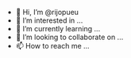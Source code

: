 - 👋 Hi, I’m @rijopueu
- 👀 I’m interested in ...
- 🌱 I’m currently learning ...
- 💞️ I’m looking to collaborate on ...
- 📫 How to reach me ...

<!---
rijopueu/rijopueu is a ✨ special ✨ repository because its `README.md` (this file) appears on your GitHub profile.
You can click the Preview link to take a look at your changes.
--->
